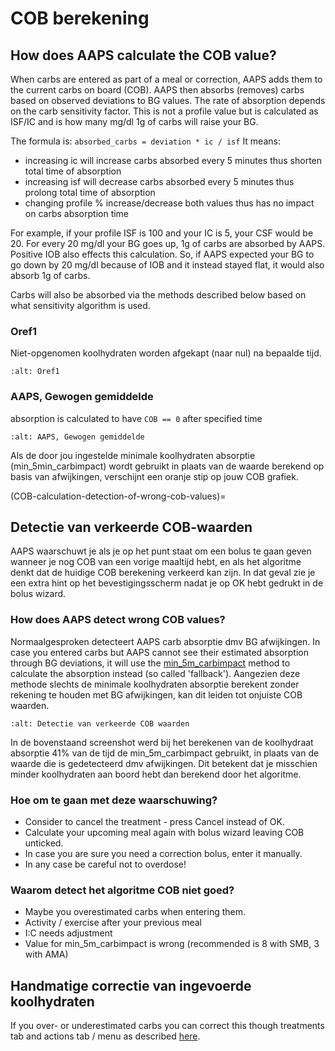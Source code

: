 # COB berekening

## How does AAPS calculate the COB value?

When carbs are entered as part of a meal or correction, AAPS adds them to the current carbs on board (COB). AAPS then absorbs (removes) carbs based on observed deviations to BG values. The rate of absorption depends on the carb sensitivity factor. This is not a profile value but is calculated as ISF/IC and is how many mg/dl 1g of carbs will raise your BG.

The formula is: `absorbed_carbs = deviation * ic / isf` It means:
* increasing ic will increase carbs absorbed every 5 minutes thus shorten total time of absorption
* increasing isf will decrease carbs absorbed every 5 minutes thus prolong total time of absorption
* changing profile % increase/decrease both values thus has no impact on carbs absorption time

For example, if your profile ISF is 100 and your IC is 5, your CSF would be 20. For every 20 mg/dl your BG goes up, 1g of carbs are absorbed by AAPS. Positive IOB also effects this calculation. So, if AAPS expected your BG to go down by 20 mg/dl because of IOB and it instead stayed flat, it would also absorb 1g of carbs.

Carbs will also be absorbed via the methods described below based on what sensitivity algorithm is used.

### Oref1

Niet-opgenomen koolhydraten worden afgekapt (naar nul) na bepaalde tijd.

```{image} ../images/cob_oref0_orange_II.png
:alt: Oref1
```

### AAPS, Gewogen gemiddelde

absorption is calculated to have `COB == 0` after specified time

```{image} ../images/cob_aaps2_orange_II.png
:alt: AAPS, Gewogen gemiddelde
```

Als de door jou ingestelde minimale koolhydraten absorptie (min_5min_carbimpact) wordt gebruikt in plaats van de waarde berekend op basis van afwijkingen, verschijnt een oranje stip op jouw COB grafiek.

(COB-calculation-detection-of-wrong-cob-values)=

## Detectie van verkeerde COB-waarden

AAPS waarschuwt je als je op het punt staat om een bolus te gaan geven wanneer je nog COB van een vorige maaltijd hebt, en als het algoritme denkt dat de huidige COB berekening verkeerd kan zijn. In dat geval zie je een extra hint op het bevestigingsscherm nadat je op OK hebt gedrukt in de bolus wizard.

### How does AAPS detect wrong COB values?

Normaalgesproken detecteert AAPS carb absorptie dmv BG afwijkingen. In case you entered carbs but AAPS cannot see their estimated absorption through BG deviations, it will use the [min_5m_carbimpact](../Configuration/Config-Builder.md?highlight=min_5m_carbimpact#absorption-settings) method to calculate the absorption instead (so called 'fallback'). Aangezien deze methode slechts de minimale koolhydraten absorptie berekent zonder rekening te houden met BG afwijkingen, kan dit leiden tot onjuiste COB waarden.

```{image} ../images/Calculator_SlowCarbAbsorption.png
:alt: Detectie van verkeerde COB waarden
```

In de bovenstaand screenshot werd bij het berekenen van de koolhydraat absorptie 41% van de tijd de min_5m_carbimpact gebruikt, in plaats van de waarde die is gedetecteerd dmv afwijkingen.  Dit betekent dat je misschien minder koolhydraten aan boord hebt dan berekend door het algoritme.

### Hoe om te gaan met deze waarschuwing?

- Consider to cancel the treatment - press Cancel instead of OK.
- Calculate your upcoming meal again with bolus wizard leaving COB unticked.
- In case you are sure you need a correction bolus, enter it manually.
- In any case be careful not to overdose!

### Waarom detect het algoritme COB niet goed?

- Maybe you overestimated carbs when entering them.
- Activity / exercise after your previous meal
- I:C needs adjustment
- Value for min_5m_carbimpact is wrong (recommended is 8 with SMB, 3 with AMA)

## Handmatige correctie van ingevoerde koolhydraten

If you over- or underestimated carbs you can correct this though treatments tab and actions tab / menu as described [here](Screenshots-carb-correction).
